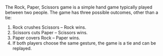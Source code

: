 The Rock, Paper, Scissors game is a simple hand game typically played between two people.
The game has three possible outcomes, other than a tie:

1. Rock crushes Scissors – Rock wins.
2. Scissors cuts Paper – Scissors wins.
3. Paper covers Rock – Paper wins.
4. If both players choose the same gesture, the game is a tie and can be replayed.
